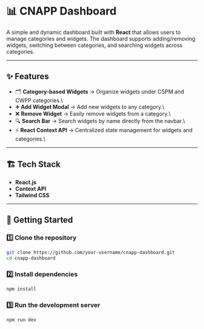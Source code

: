 # 📊 CNAPP Dashboard

A simple and dynamic dashboard built with **React** that allows users to
manage categories and widgets. The dashboard supports adding/removing
widgets, switching between categories, and searching widgets across
categories.

------------------------------------------------------------------------

## ✨ Features

-   🗂 **Category-based Widgets** → Organize widgets under CSPM and CWPP categories.\
-   ➕ **Add Widget Modal** → Add new widgets to any category.\
-   ❌ **Remove Widget** → Easily remove widgets from a category.\
-   🔍 **Search Bar** → Search widgets by name directly from the
    navbar.\
-   ⚡ **React Context API** → Centralized state management for widgets
    and categories.\

------------------------------------------------------------------------

## 🏗️ Tech Stack

-   **React.js** 
-   **Context API**
-   **Tailwind CSS**
  
------------------------------------------------------------------------

## 🚀 Getting Started

### 1️⃣ Clone the repository

``` bash
git clone https://github.com/your-username/cnapp-dashboard.git
cd cnapp-dashboard
```

### 2️⃣ Install dependencies

``` bash
npm install
```

### 3️⃣ Run the development server

``` bash
npm run dev
```
